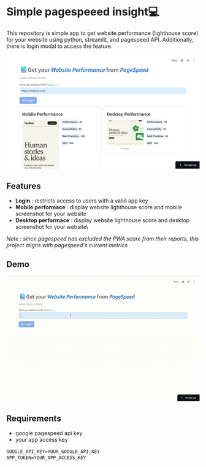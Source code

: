 # Simple pagespeeed insight💻

This repository is simple app to get website performance (lighthouse score) for your website using python, streamlit, and pagespeed API. Additionally, there is login modal to access the feature.



<img src="sample.png" alt="sample" max-height="500"/>




## Features
- **Login** : restricts access to users with a valid app key
- **Mobile performace** : display website lighthouse score and mobile screenshot for your website
- **Desktop performace** : display website lighthouse score and desktop screenshot for your website\

_Note : since pagespeed has excluded the PWA score from their reports, this project aligns with pagespeed's current metrics_




## Demo
<img src="demo.gif" alt="sample" max-height="500"/>




## Requirements

- google pagespeed api key
- your app access key
```
GOOGLE_API_KEY=YOUR_GOOGLE_API_KEY
APP_TOKEN=YOUR_APP_ACCESS_KEY
```



